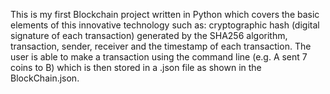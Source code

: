 This is my first Blockchain project written in Python which covers the basic elements of this innovative technology such as: cryptographic hash (digital signature of each transaction) generated by the SHA256 algorithm, transaction, sender, receiver and the timestamp of each transaction. 
The user is able to make a transaction using the command line (e.g. A sent 7 coins to B) which is then stored in a .json file as shown in the BlockChain.json.
